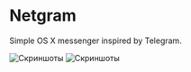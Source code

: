 # Netgram
Simple OS X messenger inspired by Telegram.

![Скриншоты](http://i.imgur.com/ubAjcql.png)
![Скриншоты](https://i.imgur.com/gb39cPb.png)
